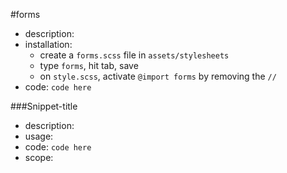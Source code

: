 #forms

- description:
- installation: 
	- create a `forms.scss` file in `assets/stylesheets`
	- type `forms`, hit tab, save
	- on `style.scss`, activate `@import forms` by removing the `//`
- code: `
code here
`

###Snippet-title

- description: 
- usage: 
- code: `
code here
`
- scope: 